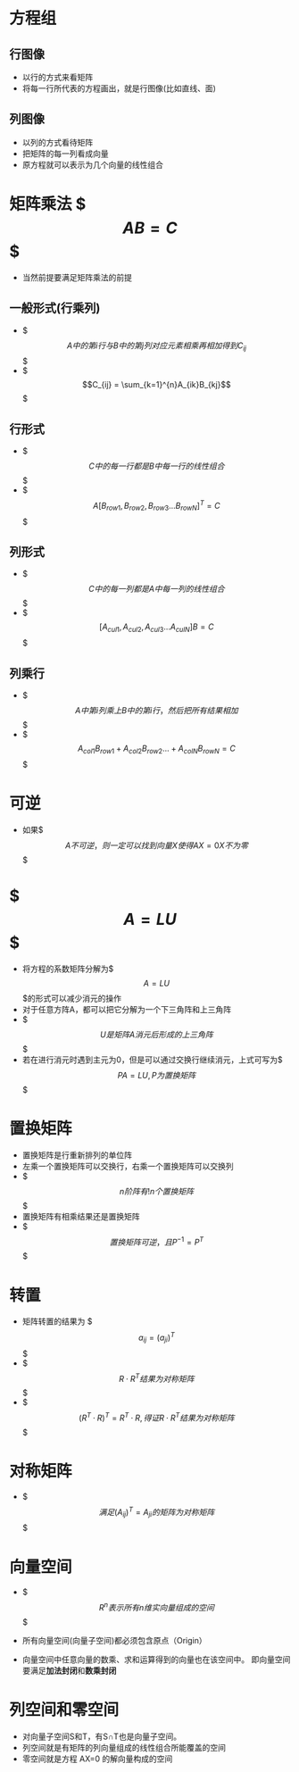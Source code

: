 # 方程组
##  行图像
- 以行的方式来看矩阵
- 将每一行所代表的方程画出，就是行图像(比如直线、面)

## 列图像
- 以列的方式看待矩阵
- 把矩阵的每一列看成向量
- 原方程就可以表示为几个向量的线性组合

# 矩阵乘法 $$$AB = C$$$
- 当然前提要满足矩阵乘法的前提

## 一般形式(行乘列)
- $$$A中的第i行与B中的第j列对应元素相乘再相加得到C_{ij}$$$
- $$$C_{ij} = \sum_{k=1}^{n}A_{ik}B_{kj}$$$

## 行形式
- $$$C中的每一行都是B中每一行的线性组合$$$
- $$$A[B_{row1},B_{row2},B_{row3}...B_{rowN}]^T = C$$$

## 列形式
- $$$C中的每一列都是A中每一列的线性组合$$$
- $$$[A_{cul1},A_{cul2},A_{cul3}...A_{culN}]B = C$$$

## 列乘行
- $$$A中第i列乘上B中的第i行，然后把所有结果相加$$$
- $$$A_{col1}B_{row1} + A_{col2}B_{row2} ... +  A_{colN}B_{rowN} = C $$$

# 可逆
- 如果$$$A不可逆，则一定可以找到向量X使 得AX=0 X不为零$$$

# $$$A = LU$$$
- 将方程的系数矩阵分解为$$$A = LU$$$的形式可以减少消元的操作
- 对于任意方阵A，都可以把它分解为一个下三角阵和上三角阵
- $$$U是矩阵A消元后形成的上三角阵$$$
- 若在进行消元时遇到主元为0，但是可以通过交换行继续消元，上式可写为$$$PA = LU ,P为置换矩阵$$$

# 置换矩阵

- 置换矩阵是行重新排列的单位阵
- 左乘一个置换矩阵可以交换行，右乘一个置换矩阵可以交换列
- $$$n阶阵有!n个置换矩阵$$$
- 置换矩阵有相乘结果还是置换矩阵
- $$$置换矩阵可逆，且P^{-1}=P^T$$$

# 转置
- 矩阵转置的结果为 $$$a_{ij} = (a_{ji})^T$$$
- $$$R·R^T结果为对称矩阵$$$
- $$$(R^T·R)^T = R^T·R,得证R·R^T结果为对称矩阵$$$

# 对称矩阵
- $$$满足 (A_{ij})^T = A_{ji} 的矩阵为对称矩阵$$$

# 向量空间
- $$$R^n 表示所有n维实向量组成的空间$$$

- 所有向量空间(向量子空间)都必须包含原点（Origin）

- 向量空间中任意向量的数乘、求和运算得到的向量也在该空间中。 即向量空间要满足**加法封闭**和**数乘封闭**

# 列空间和零空间
- 对向量子空间S和T，有S∩T也是向量子空间。
- 列空间就是有矩阵的列向量组成的线性组合所能覆盖的空间
- 零空间就是方程 AX=0 的解向量构成的空间

